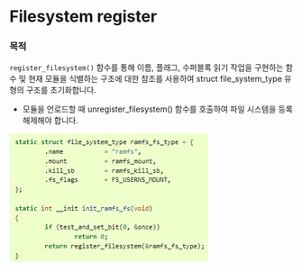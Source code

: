 # Filesystem register

### 목적
`register_filesystem()` 함수를 통해 이름, 플래그, 수퍼블록 읽기 작업을 구현하는 함수 및 현재 모듈을 식별하는 구조에 대한 참조를 사용하여 struct file_system_type 유형의 구조를 초기화합니다.
- 모듈을 언로드할 때 unregister_filesystem() 함수를 호출하여 파일 시스템을 등록 해제해야 합니다.

![Alt text](../src/filesysetem_reigster.png)
